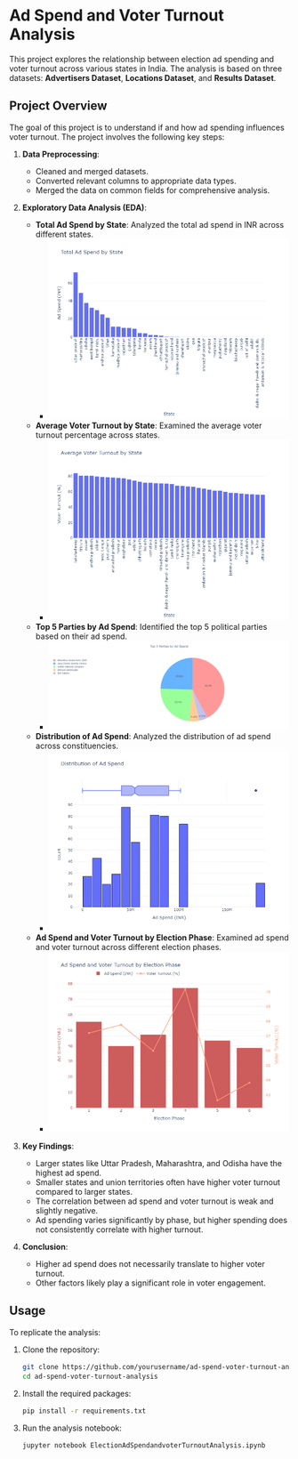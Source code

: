 
# **Ad Spend and Voter Turnout Analysis**

This project explores the relationship between election ad spending and voter turnout across various states in India. The analysis is based on three datasets: **Advertisers Dataset**, **Locations Dataset**, and **Results Dataset**.

## **Project Overview**

The goal of this project is to understand if and how ad spending influences voter turnout. The project involves the following key steps:

1. **Data Preprocessing**:
   - Cleaned and merged datasets.
   - Converted relevant columns to appropriate data types.
   - Merged the data on common fields for comprehensive analysis.

2. **Exploratory Data Analysis (EDA)**:
   - **Total Ad Spend by State**: Analyzed the total ad spend in INR across different states.
     - ![Total Ad Spend by State Plot](https://github.com/aarish22/ElectionAdSpendingAnalysis/blob/main/Plots/topadSpendbyState.png)
   - **Average Voter Turnout by State**: Examined the average voter turnout percentage across states.
     - ![Average Voter Turnout by State Plot](https://github.com/aarish22/ElectionAdSpendingAnalysis/blob/main/Plots/avgvoterturnputbystate.png)
   - **Top 5 Parties by Ad Spend**: Identified the top 5 political parties based on their ad spend.
     - ![Top 5 Parties by Ad Spend Plot](https://github.com/aarish22/ElectionAdSpendingAnalysis/blob/main/Plots/top%205%20parties%20by%20ad%20spend.png)
   - **Distribution of Ad Spend**: Analyzed the distribution of ad spend across constituencies.
     - ![Ad Spend Distribution Plot](https://github.com/aarish22/ElectionAdSpendingAnalysis/blob/main/Plots/dist%20of%20ad%20spend.png)
   - **Ad Spend and Voter Turnout by Election Phase**: Examined ad spend and voter turnout across different election phases.
     - ![Ad Spend and Voter Turnout by Phase Plot](https://github.com/aarish22/ElectionAdSpendingAnalysis/blob/main/Plots/ad%20spend%20and%20voter%20trun%20out%20by%20elction%20phase.png)

3. **Key Findings**:
   - Larger states like Uttar Pradesh, Maharashtra, and Odisha have the highest ad spend.
   - Smaller states and union territories often have higher voter turnout compared to larger states.
   - The correlation between ad spend and voter turnout is weak and slightly negative.
   - Ad spending varies significantly by phase, but higher spending does not consistently correlate with higher turnout.

4. **Conclusion**:
   - Higher ad spend does not necessarily translate to higher voter turnout.
   - Other factors likely play a significant role in voter engagement.

## **Usage**

To replicate the analysis:

1. Clone the repository:
   ```bash
   git clone https://github.com/yourusername/ad-spend-voter-turnout-analysis.git
   cd ad-spend-voter-turnout-analysis
   ```
2. Install the required packages:
   ```bash
   pip install -r requirements.txt
   ```
3. Run the analysis notebook:
   ```bash
   jupyter notebook ElectionAdSpendandvoterTurnoutAnalysis.ipynb
   ```
